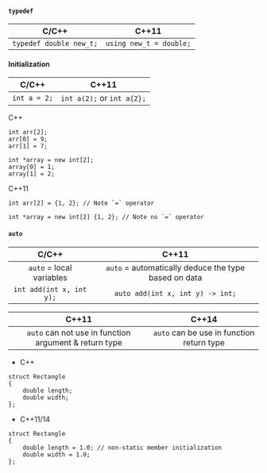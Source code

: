#### `typedef`
| C/C++ | C++11|
| :---: | :---: |
|`typedef double new_t;`   | `using new_t = double;`    |

#### Initialization
| C/C++ | C++11|
| :---: | :---: |
| `int a = 2;`| `int a(2);` or `int a{2};` |

C++
```
int arr[2];
arr[0] = 9;
arr[1] = 7;

int *array = new int[2];
array[0] = 1;
array[1] = 2;
```
C++11
```
int arr[2] = {1, 2}; // Note `=` operator

int *array = new int[2] {1, 2}; // Note no `=` operator
```


#### `auto`
| C/C++ | C++11|
| :---: | :---: |
|`auto` = local variables|`auto` = automatically deduce the type based on data|
| `int add(int x, int y);` | `auto add(int x, int y) -> int;` |

| C++11 | C++14|
| :---: | :---: |
|`auto` can not use in function argument & return type|`auto` can be use in function return type|

- C++
```
struct Rectangle
{
	double length;
	double width;
};  
```
- C++11/14
```
struct Rectangle
{
	double length = 1.0; // non-static member initialization
	double width = 1.0;
};
```
